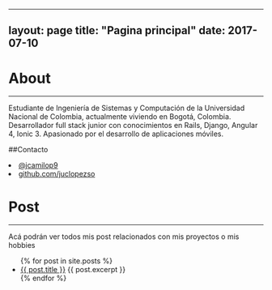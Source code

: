 

---
layout: page
title: "Pagina principal"
date: 2017-07-10
---

# About
--------------------
Estudiante de Ingeniería de Sistemas y Computación de la Universidad Nacional de Colombia, actualmente viviendo en Bogotá, Colombia. 
Desarrollador full stack junior con conocimientos en Rails, Django, Angular 4, Ionic 3.
Apasionado por el desarrollo de aplicaciones móviles.

##Contacto

<li><a href="#">@jcamilop9</a></li>
<li><a href="#">github.com/juclopezso</a></li>

# Post
--------------------

Acá podrán ver todos mis post relacionados con mis proyectos o mis hobbies

<ul>
  {% for post in site.posts %}
    <li>
      <a href="{{ post.url }}">{{ post.title }}</a>
      {{ post.excerpt }}
    </li>
  {% endfor %}
</ul>

